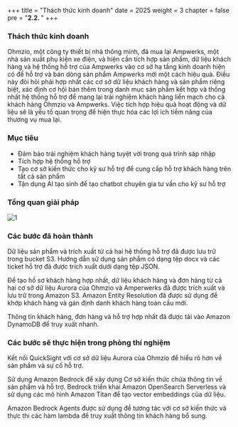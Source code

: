 +++
title = "Thách thức kinh doanh"
date = 2025
weight = 3
chapter = false
pre = "<b>2.2. </b>"
+++

### Thách thức kinh doanh

Ohmzio, một công ty thiết bị nhà thông minh, đã mua lại Ampwerks, một nhà sản xuất phụ kiện xe điện, và hiện cần tích hợp sản phẩm, dữ liệu khách hàng và hệ thống hỗ trợ của Ampwerks vào cơ sở hạ tầng kinh doanh hiện có để hỗ trợ và bán dòng sản phẩm Ampwerks mới một cách hiệu quả. Điều này đòi hỏi phải hợp nhất các cơ sở dữ liệu khách hàng và sản phẩm riêng biệt, xác định cơ hội bán thêm trong danh mục sản phẩm kết hợp và thống nhất hệ thống hỗ trợ để mang lại trải nghiệm khách hàng liền mạch cho cả khách hàng Ohmzio và Ampwerks. Việc tích hợp hiệu quả hoạt động và dữ liệu sẽ là yếu tố quan trọng để hiện thực hóa các lợi ích tiềm năng của thương vụ mua lại.

### Mục tiêu

* Đảm bảo trải nghiệm khách hàng tuyệt vời trong quá trình sáp nhập
* Tích hợp hệ thống hỗ trợ
* Tạo cơ sở kiến thức cho kỹ sư hỗ trợ để cung cấp hỗ trợ khách hàng trên tất cả sản phẩm
* Tận dụng AI tạo sinh để tạo chatbot chuyên gia tư vấn cho kỹ sư hỗ trợ

### Tổng quan giải pháp

![1](/images/1/1.2/1.jpg)

### Các bước đã hoàn thành

Dữ liệu sản phẩm và trích xuất từ cả hai hệ thống hỗ trợ đã được lưu trữ trong bucket S3. Hướng dẫn sử dụng sản phẩm có dạng tệp docx và các ticket hỗ trợ đã được trích xuất dưới dạng tệp JSON.

Để tạo hồ sơ khách hàng hợp nhất, dữ liệu khách hàng và đơn hàng từ cả hai cơ sở dữ liệu Aurora của Ohmzio và Amperwerks đã được trích xuất và lưu trữ trong Amazon S3. Amazon Entity Resolution đã được sử dụng để khớp khách hàng và gán định danh khách hàng toàn cầu mới.

Thông tin khách hàng, đơn hàng và hỗ trợ hợp nhất đã được tải vào Amazon DynamoDB để truy xuất nhanh.

### Các bước sẽ thực hiện trong phòng thí nghiệm

Kết nối QuickSight với cơ sở dữ liệu Aurora của Ohmzio để hiểu rõ hơn về sản phẩm và sự cố hỗ trợ.

Sử dụng Amazon Bedrock để xây dựng Cơ sở kiến thức chứa thông tin về sản phẩm và hỗ trợ. Bedrock triển khai Amazon OpenSearch Serverless và sử dụng các mô hình Amazon Titan để tạo vector embeddings của dữ liệu.

Amazon Bedrock Agents được sử dụng để tương tác với cơ sở kiến thức và thực thi các hàm lambda để truy xuất thông tin khách hàng bổ sung.

